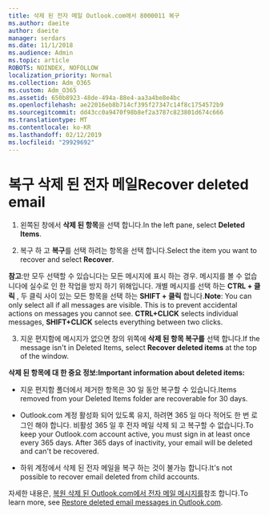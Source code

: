 ```yaml
---
title: 삭제 된 전자 메일 Outlook.com에서 8000011 복구
ms.author: daeite
author: daeite
manager: serdars
ms.date: 11/1/2018
ms.audience: Admin
ms.topic: article
ROBOTS: NOINDEX, NOFOLLOW
localization_priority: Normal
ms.collection: Adm_O365
ms.custom: Adm_O365
ms.assetid: 650b8923-48de-494a-88e4-aa3a4be8e4bc
ms.openlocfilehash: ae22016eb8b714cf395f27347c14f8c1754572b9
ms.sourcegitcommit: dd43cc0a9470f98b8ef2a3787c823801d674c666
ms.translationtype: MT
ms.contentlocale: ko-KR
ms.lasthandoff: 02/12/2019
ms.locfileid: "29929692"
---
```

# <a name="recover-deleted-email"></a><span data-ttu-id="88ccb-102">복구 삭제 된 전자 메일</span><span class="sxs-lookup"><span data-stu-id="88ccb-102">Recover deleted email</span></span>

1. <span data-ttu-id="88ccb-103">왼쪽된 창에서 **삭제 된 항목**을 선택 합니다.</span><span class="sxs-lookup"><span data-stu-id="88ccb-103">In the left pane, select **Deleted Items**.</span></span> 
    
2. <span data-ttu-id="88ccb-104">복구 하 고 **복구**를 선택 하려는 항목을 선택 합니다.</span><span class="sxs-lookup"><span data-stu-id="88ccb-104">Select the item you want to recover and select **Recover**.</span></span> 
  
 <span data-ttu-id="88ccb-p101">**참고**:만 모두 선택할 수 있습니다는 모든 메시지에 표시 하는 경우. 메시지를 볼 수 없습니다에 실수로 인 한 작업을 방지 하기 위해입니다. 개별 메시지를 선택 하는 **CTRL + 클릭** , 두 클릭 사이 있는 모든 항목을 선택 하는 **SHIFT + 클릭** 합니다.</span><span class="sxs-lookup"><span data-stu-id="88ccb-p101">**Note**: You can only select all if all messages are visible. This is to prevent accidental actions on messages you cannot see. **CTRL+CLICK** selects individual messages, **SHIFT+CLICK** selects everything between two clicks.</span></span> 
    
3. <span data-ttu-id="88ccb-108">지운 편지함에 메시지가 없으면 창의 위쪽에 **삭제 된 항목 복구를** 선택 합니다.</span><span class="sxs-lookup"><span data-stu-id="88ccb-108">If the message isn't in Deleted Items, select **Recover deleted items** at the top of the window.</span></span> 
    
 <span data-ttu-id="88ccb-109">**삭제 된 항목에 대 한 중요 정보:**</span><span class="sxs-lookup"><span data-stu-id="88ccb-109">**Important information about deleted items:**</span></span>
  
- <span data-ttu-id="88ccb-110">지운 편지함 폴더에서 제거한 항목은 30 일 동안 복구할 수 있습니다.</span><span class="sxs-lookup"><span data-stu-id="88ccb-110">Items removed from your Deleted Items folder are recoverable for 30 days.</span></span>
    
- <span data-ttu-id="88ccb-p102">Outlook.com 계정 활성화 되어 있도록 유지, 하려면 365 일 마다 적어도 한 번 로그인 해야 합니다. 비활성 365 일 후 전자 메일 삭제 되 고 복구할 수 없습니다.</span><span class="sxs-lookup"><span data-stu-id="88ccb-p102">To keep your Outlook.com account active, you must sign in at least once every 365 days. After 365 days of inactivity, your email will be deleted and can't be recovered.</span></span>
    
- <span data-ttu-id="88ccb-113">하위 계정에서 삭제 된 전자 메일을 복구 하는 것이 불가능 합니다.</span><span class="sxs-lookup"><span data-stu-id="88ccb-113">It's not possible to recover email deleted from child accounts.</span></span>
    
<span data-ttu-id="88ccb-114">자세한 내용은, [복원 삭제 된 Outlook.com에서 전자 메일 메시지를](https://go.microsoft.com/fwlink/p/?linkid=873117)참조 합니다.</span><span class="sxs-lookup"><span data-stu-id="88ccb-114">To learn more, see [Restore deleted email messages in Outlook.com](https://go.microsoft.com/fwlink/p/?linkid=873117).</span></span>
  

